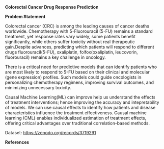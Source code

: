 **Colorectal Cancer Drug Response Prediction**


**Problem Statement**

Colorectal cancer (CRC) is among the leading causes of cancer deaths worldwide.
Chemotherapy with 5-Fluorouracil (5-FU) remains a standard treatment, yet response rates vary widely, some patients benefit significantly, while others suffer toxicity without real therapeutic gain.Despite advances, predicting which patients will respond to different drugs
fluorouracil(5-FU), oxaliplatin, folfox(oxaliplatin, leucovorin, fluorouracil) remains a key challenge in oncology.


There is a critical need for predictive models that can identify patients who are most likely to respond to 5-FU based on their clinical and molecular (gene expression) profiles. Such models could guide oncologists in personalizing chemotherapy regimens, improving survival outcomes, and minimizing unnecessary toxicity.

Causal Machine Learning(ML) can improve help us understand the effects of treatment interventions; hence improving the accuracy and intepretability of models. We can use causal effects to identify how patients and disease characteristics influence the treatment effectiveness. Causal machine learning (CML) enables individualized estimation of treatment effects, offering critical advantages over traditional correlation-based methods.

Dataset:  https://zenodo.org/records/3719291


**References**


